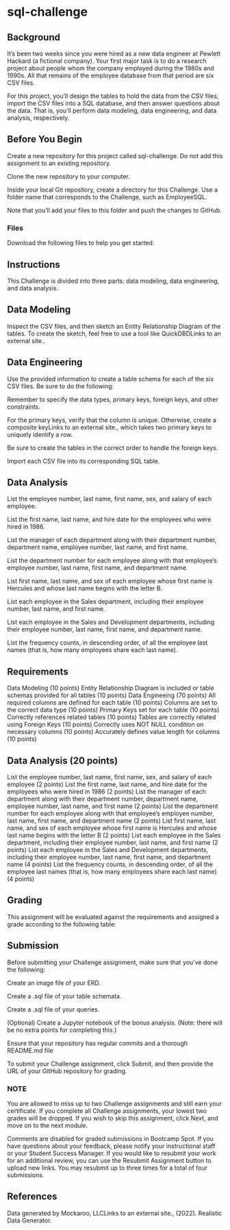 # sql-challenge

## Background
It’s been two weeks since you were hired as a new data engineer at Pewlett Hackard (a fictional company). Your first major task is to do a research project about people whom the company employed during the 1980s and 1990s. All that remains of the employee database from that period are six CSV files.

For this project, you’ll design the tables to hold the data from the CSV files, import the CSV files into a SQL database, and then answer questions about the data. That is, you’ll perform data modeling, data engineering, and data analysis, respectively.

## Before You Begin
Create a new repository for this project called sql-challenge. Do not add this assignment to an existing repository.

Clone the new repository to your computer.

Inside your local Git repository, create a directory for this Challenge. Use a folder name that corresponds to the Challenge, such as EmployeeSQL.

Note that you’ll add your files to this folder and push the changes to GitHub.

### Files
Download the following files to help you get started:

## Instructions
This Challenge is divided into three parts: data modeling, data engineering, and data analysis.

## Data Modeling
Inspect the CSV files, and then sketch an Entity Relationship Diagram of the tables. To create the sketch, feel free to use a tool like QuickDBDLinks to an external site..

## Data Engineering
Use the provided information to create a table schema for each of the six CSV files. Be sure to do the following:

Remember to specify the data types, primary keys, foreign keys, and other constraints.

For the primary keys, verify that the column is unique. Otherwise, create a composite keyLinks to an external site., which takes two primary keys to uniquely identify a row.

Be sure to create the tables in the correct order to handle the foreign keys.

Import each CSV file into its corresponding SQL table.

## Data Analysis
List the employee number, last name, first name, sex, and salary of each employee.

List the first name, last name, and hire date for the employees who were hired in 1986.

List the manager of each department along with their department number, department name, employee number, last name, and first name.

List the department number for each employee along with that employee’s employee number, last name, first name, and department name.

List first name, last name, and sex of each employee whose first name is Hercules and whose last name begins with the letter B.

List each employee in the Sales department, including their employee number, last name, and first name.

List each employee in the Sales and Development departments, including their employee number, last name, first name, and department name.

List the frequency counts, in descending order, of all the employee last names (that is, how many employees share each last name).

## Requirements
  Data Modeling (10 points)
  Entity Relationship Diagram is included or table schemas provided for all tables (10 points)
  Data Engineeing (70 points)
  All required columns are defined for each table (10 points)
  Columns are set to the correct data type (10 points)
  Primary Keys set for each table (10 points)
  Correctly references related tables (10 points)
  Tables are correctly related using Foreign Keys (10 points)
  Correctly uses NOT NULL condition on necessary columns (10 points)
  Accurately defines value length for columns (10 points)
## Data Analysis (20 points)
  List the employee number, last name, first name, sex, and salary of each employee (2 points)
  List the first name, last name, and hire date for the employees who were hired in 1986 (2 points)
  List the manager of each department along with their department number, department name, employee number, last name, and first name (2 points)
  List the department number for each employee along with that employee’s employee number, last name, first name, and department name (2 points)
  List first name, last name, and sex of each employee whose first name is Hercules and whose last name begins with the letter B (2 points)
  List each employee in the Sales department, including their employee number, last name, and first name (2 points)
  List each employee in the Sales and Development departments, including their employee number, last name, first name, and department name (4 points)
  List the frequency counts, in descending order, of all the employee last names (that is, how many employees share each last name) (4 points)
## Grading
This assignment will be evaluated against the requirements and assigned a grade according to the following table:

## Submission
Before submitting your Challenge assignment, make sure that you’ve done the following:

Create an image file of your ERD.

Create a .sql file of your table schemata.

Create a .sql file of your queries.

(Optional) Create a Jupyter notebook of the bonus analysis. (Note: there will be no extra points for completing this.)

Ensure that your repository has regular commits and a thorough README.md file

To submit your Challenge assignment, click Submit, and then provide the URL of your GitHub repository for grading.

### NOTE
You are allowed to miss up to two Challenge assignments and still earn your certificate. If you complete all Challenge assignments, your lowest two grades will be dropped. If you wish to skip this assignment, click Next, and move on to the next module.

Comments are disabled for graded submissions in Bootcamp Spot. If you have questions about your feedback, please notify your instructional staff or your Student Success Manager. If you would like to resubmit your work for an additional review, you can use the Resubmit Assignment button to upload new links. You may resubmit up to three times for a total of four submissions.

## References
Data generated by Mockaroo, LLCLinks to an external site., (2022). Realistic Data Generator.
